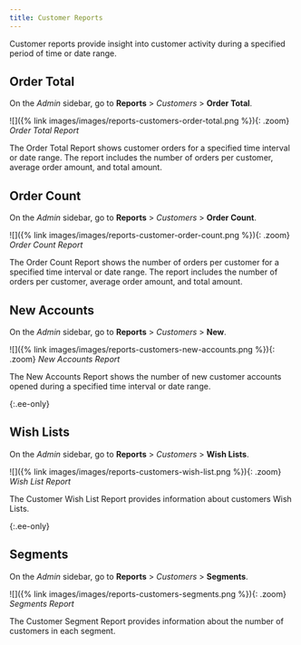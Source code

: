 ```yaml
---
title: Customer Reports
---
```


Customer reports provide insight into customer activity during a specified period of time or date range.

## Order Total

On the _Admin_ sidebar, go to **Reports** > _Customers_ > **Order Total**.

![]({% link images/images/reports-customers-order-total.png %}){: .zoom}
*Order Total Report*

The Order Total Report shows customer orders for a specified time interval or date range. The report includes the number of orders per customer, average order amount, and total amount.

## Order Count

On the _Admin_ sidebar, go to **Reports** > _Customers_ > **Order Count**.

![]({% link images/images/reports-customer-order-count.png %}){: .zoom}
*Order Count Report*

The Order Count Report shows the number of orders per customer for a specified time interval or date range. The report includes the number of orders per customer, average order amount, and total amount.

## New Accounts

On the _Admin_ sidebar, go to **Reports** > _Customers_ > **New**.

![]({% link images/images/reports-customers-new-accounts.png %}){: .zoom}
*New Accounts Report*

The New Accounts Report shows the number of new customer accounts opened during a specified time interval or date range.

{:.ee-only}
## Wish Lists

On the _Admin_ sidebar, go to **Reports** > _Customers_ > **Wish Lists**.

![]({% link images/images/reports-customers-wish-list.png %}){: .zoom}
*Wish List Report*

The Customer Wish List Report provides information about customers Wish Lists.

{:.ee-only}
## Segments

On the _Admin_ sidebar, go to **Reports** > _Customers_ > **Segments**.

![]({% link images/images/reports-customers-segments.png %}){: .zoom}
*Segments Report*

The Customer Segment Report provides information about the number of customers in each segment.
